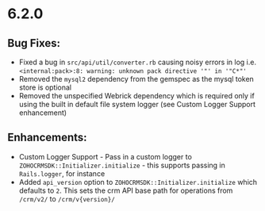 # 6.2.0
## Bug Fixes:
* Fixed a bug in `src/api/util/converter.rb` causing noisy errors in log i.e. `<internal:pack>:8: warning: unknown pack directive '"' in '"C*"'`
* Removed the `mysql2` dependency from the gemspec as the mysql token store is optional
* Removed the unspecified Webrick dependency which is required only if using the built in default file system logger
  (see Custom Logger Support enhancement)

## Enhancements:
* Custom Logger Support - Pass in a custom logger to `ZOHOCRMSDK::Initializer.initialize` - this supports passing in `Rails.logger`, for instance
* Added `api_version` option to `ZOHOCRMSDK::Initializer.initialize` which defaults to `2`. This sets the crm API base path for operations from `/crm/v2/` to `/crm/v{version}/`
